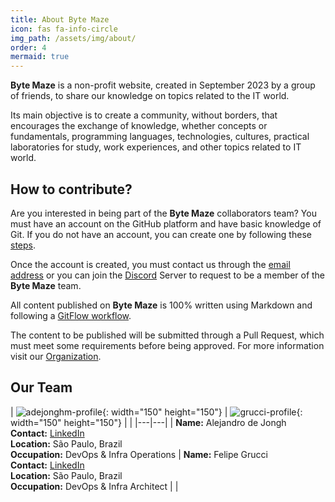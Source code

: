 ```yaml
---
title: About Byte Maze
icon: fas fa-info-circle
img_path: /assets/img/about/
order: 4
mermaid: true
---
```


**Byte Maze** is a non-profit website, created in September 2023 by a group of friends, to share our knowledge on topics related to the IT world.

Its main objective is to create a community, without borders, that encourages the exchange of knowledge, whether concepts or fundamentals, programming languages, technologies, cultures, practical laboratories for study, work experiences, and other topics related to IT world.

## How to contribute?

Are you interested in being part of the **Byte Maze** collaborators team? You must have an account on the GitHub platform and have basic knowledge of Git. If you do not have an account, you can create one by following these [steps](https://github.com/signup).

Once the account is created, you must contact us through the [email address](mailto:itsbytemaze@gmail.com) or you can join the [Discord](https://discord.gg/cCZnqufS) Server to request to be a member of the **Byte Maze** team.

All content published on **Byte Maze** is 100% written using Markdown and following a [GitFlow workflow](https://www.atlassian.com/git/tutorials/comparing-workflows/gitflow-workflow).

The content to be published will be submitted through a Pull Request, which must meet some requirements before being approved. For more information visit our [Organization](https://github.com/bytemaze).

## Our Team

| ![adejonghm-profile](adejonghm-profile.png){: width="150" height="150"} | ![grucci-profile](grucci-profile.png){: width="150" height="150"} | <!-- Your circular profile picture --> |
|---|---|
| **Name:** Alejandro de Jongh <br/> **Contact:** [LinkedIn](https://linkedin.com/in/adejonghm) <br/> **Location:** São Paulo, Brazil <br/> **Occupation:** DevOps & Infra Operations | **Name:** Felipe Grucci <br/> **Contact:** [LinkedIn](https://linkedin.com/in/felipe-grucci-libona) <br/> **Location:** São Paulo, Brazil <br/> **Occupation:** DevOps & Infra Architect | <!-- **Name:** "Your name" <br/> **Contact:** "Your contact" <br/> **Location:** "Your actual location" <br/> **Occupation:** "Your occupation" -->|
